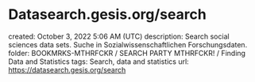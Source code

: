# Datasearch.gesis.org/search

created: October 3, 2022 5:06 AM (UTC)
description: Search social sciences data sets. Suche in Sozialwissenschaftlichen Forschungsdaten.
folder: BOOKMRKS-MTHRFCKR / SEARCH PARTY MTHRFCKR! / Finding Data and Statistics
tags: Search, data and statistics
url: https://datasearch.gesis.org/search